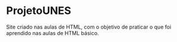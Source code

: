 # ProjetoUNES
 Site criado nas aulas de HTML, com o objetivo de praticar o que foi aprendido nas aulas de HTML básico.
